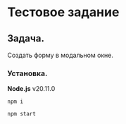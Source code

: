 # Тестовое задание
## Задача.
Создать форму в модальном окне.
### Установка.
**Node.js** v20.11.0

`npm i`

`npm start`